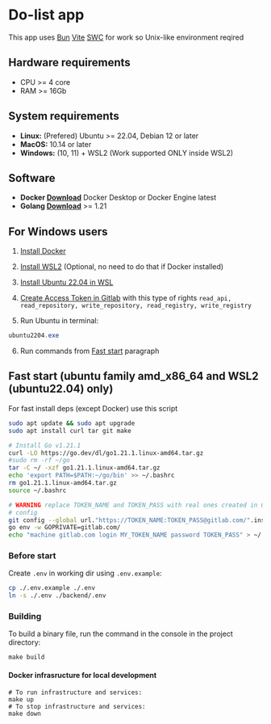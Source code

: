 # Do-list app

This app uses [Bun](https://bun.sh/) [Vite](https://bun.sh/guides/ecosystem/vite) [SWC](https://swc.rs/) for work so Unix-like environment reqired

## Hardware requirements

- CPU >= 4 core
- RAM >= 16Gb

## System requirements

- __Linux:__ (Prefered) Ubuntu >= 22.04, Debian 12 or later
- __MacOS:__ 10.14 or later
- __Windows:__ (10, 11) + WSL2 (Work supported ONLY inside WSL2)

## Software

- __Docker [Download](https://docs.docker.com/engine/install/)__ Docker Desktop or Docker Engine latest
- __Golang [Download](https://go.dev/dl/)__ >= 1.21

## For Windows users

1. [Install Docker](https://docs.docker.com/desktop/install/windows-install/)

2. [Install WSL2](https://learn.microsoft.com/ru-ru/windows/wsl/install) (Optional, no need to do that if Docker installed)

3. [Install Ubuntu 22.04 in WSL](https://apps.microsoft.com/store/detail/ubuntu-22042-lts/9PN20MSR04DW)

4. [Create Access Token in Gitlab](https://gitlab.tehzor.com/-/profile/personal_access_tokens) with this type of rights `read_api, read_repository, write_repository, read_registry, write_registry`

5. Run Ubuntu in terminal:

```ps1
ubuntu2204.exe
```

6. Run commands from [Fast start](#Fast-start-(ubuntu-family-amd_x86_64-and-WSL2-(ubuntu22.04)-only)) paragraph

## Fast start (ubuntu family amd_x86_64 and WSL2 (ubuntu22.04) only)

For fast install deps (except Docker) use this script

```sh
sudo apt update && sudo apt upgrade
sudo apt install curl tar git make

# Install Go v1.21.1
curl -LO https://go.dev/dl/go1.21.1.linux-amd64.tar.gz
#sudo rm -rf ~/go
tar -C ~/ -xzf go1.21.1.linux-amd64.tar.gz
echo 'export PATH=$PATH:~/go/bin' >> ~/.bashrc
rm go1.21.1.linux-amd64.tar.gz
source ~/.bashrc

# WARNING replace TOKEN_NAME and TOKEN_PASS with real ones created in Gitlab
# config
git config --global url."https://TOKEN_NAME:TOKEN_PASS@gitlab.com/".insteadof "https://gitlab.com/"
go env -w GOPRIVATE=gitlab.com/
echo "machine gitlab.com login MY_TOKEN_NAME password TOKEN_PASS" > ~/.netrc
```

### Before start

Create `.env` in working dir using `.env.example`:

```sh
cp ./.env.example ./.env
ln -s ./.env ./backend/.env
```

### Building

To build a binary file, run the command in the console in the project directory:

```shell
make build
```

#### Docker infrasructure for local development

```shell
# To run infrastructure and services:
make up
# To stop infrastructure and services:
make down
```
